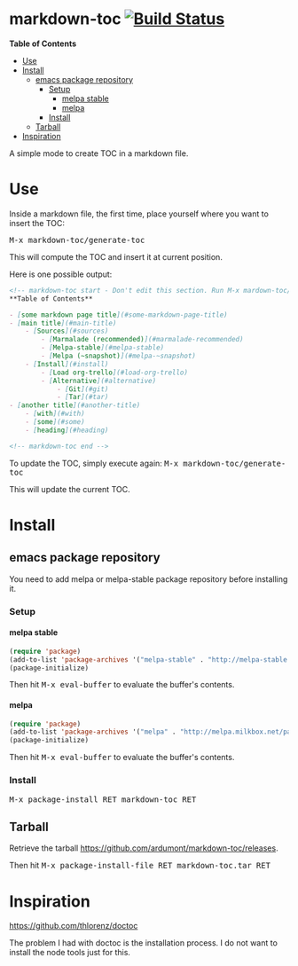 markdown-toc [![Build Status](https://travis-ci.org/ardumont/markdown-toc.png?branch=master)](https://travis-ci.org/ardumont/markdown-toc)
============

<!-- markdown-toc start - Don't edit this section. Run M-x mardown-toc/generate-toc again -->
**Table of Contents**

- [Use](#use)
- [Install](#install)
    - [emacs package repository](#emacs-package-repository)
        - [Setup](#setup)
            - [melpa stable](#melpa-stable)
            - [melpa](#melpa)
        - [Install](#install)
    - [Tarball](#tarball)
- [Inspiration](#inspiration)

<!-- markdown-toc end -->

A simple mode to create TOC in a markdown file.

# Use

Inside a markdown file, the first time, place yourself where you want to insert the TOC:

<kbd>M-x markdown-toc/generate-toc</kbd>

This will compute the TOC and insert it at current position.

Here is one possible output:

```markdown
<!-- markdown-toc start - Don't edit this section. Run M-x mardown-toc/generate-toc again -->
**Table of Contents**

- [some markdown page title](#some-markdown-page-title)
- [main title](#main-title)
	- [Sources](#sources)
		- [Marmalade (recommended)](#marmalade-recommended)
		- [Melpa-stable](#melpa-stable)
		- [Melpa (~snapshot)](#melpa-~snapshot)
	- [Install](#install)
		- [Load org-trello](#load-org-trello)
		- [Alternative](#alternative)
			- [Git](#git)
			- [Tar](#tar)
- [another title](#another-title)
	- [with](#with)
	- [some](#some)
	- [heading](#heading)

<!-- markdown-toc end -->
```

To update the TOC, simply execute again: <kbd>M-x markdown-toc/generate-toc</kbd>

This will update the current TOC.

# Install

## emacs package repository

You need to add melpa or melpa-stable package repository before installing it.

### Setup

#### melpa stable

``` lisp
(require 'package)
(add-to-list 'package-archives '("melpa-stable" . "http://melpa-stable.milkbox.net/packages/"))
(package-initialize)
```

Then hit <kbd>M-x eval-buffer</kbd> to evaluate the buffer's contents.

#### melpa

``` lisp
(require 'package)
(add-to-list 'package-archives '("melpa" . "http://melpa.milkbox.net/packages/"))
(package-initialize)
```

Then hit <kbd>M-x eval-buffer</kbd> to evaluate the buffer's contents.

### Install

<kbd>M-x package-install RET markdown-toc RET</kbd>

## Tarball

Retrieve the tarball https://github.com/ardumont/markdown-toc/releases.

Then hit <kbd>M-x package-install-file RET markdown-toc.tar RET</kbd>

# Inspiration

https://github.com/thlorenz/doctoc

The problem I had with doctoc is the installation process.
I do not want to install the node tools just for this.
